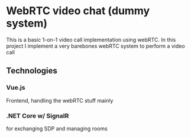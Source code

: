 ﻿# WebRTC video chat (dummy system)

This is a basic 1-on-1 video call implementation using webRTC. In this project I implement a very barebones webRTC system 
to perform a video call

## Technologies
### Vue.js 
Frontend, handling the webRTC stuff mainly

### .NET Core w/ SignalR
for exchanging SDP and managing rooms